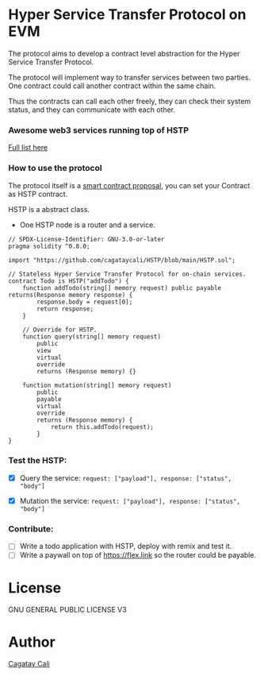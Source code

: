 # Hyper Service Transfer Protocol on EVM

The protocol aims to develop a contract level abstraction for the Hyper Service Transfer Protocol.

The protocol will implement way to transfer services between two parties.
One contract could call another contract within the same chain.

Thus the contracts can call each other freely, they can check their system status, and they can communicate with each other.

### Awesome web3 services running top of HSTP

[Full list here](https://github.com/cagataycali/awesome-web3-services)

### How to use the protocol

The protocol itself is a [smart contract proposal](./HSTP.sol), you can set your Contract as HSTP contract.

HSTP is a abstract class.

- One HSTP node is a router and a service.

```solidity
// SPDX-License-Identifier: GNU-3.0-or-later
pragma solidity ^0.8.0;

import "https://github.com/cagataycali/HSTP/blob/main/HSTP.sol";

// Stateless Hyper Service Transfer Protocol for on-chain services.
contract Todo is HSTP("addTodo") {
    function addTodo(string[] memory request) public payable returns(Response memory response) {
        response.body = request[0];
        return response;
    }

    // Override for HSTP.
    function query(string[] memory request)
        public
        view
        virtual
        override
        returns (Response memory) {}

    function mutation(string[] memory request)
        public
        payable
        virtual
        override
        returns (Response memory) {
            return this.addTodo(request);
        }
}
```

### Test the HSTP:

- [x] Query the service: `request: ["payload"], response: ["status", "body"]`
- [x] Mutation the service: `request: ["payload"], response: ["status", "body"]`


### Contribute:

- [ ] Write a todo application with HSTP, deploy with remix and test it.
- [ ] Write a paywall on top of https://flex.link so the router could be payable.

# License

GNU GENERAL PUBLIC LICENSE V3

# Author

[Cagatay Cali](https://twitter.com/cagataycali)

